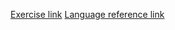 [Exercise link](https://www.w3resource.com/c-programming-exercises/)
[Language reference link](https://en.wikibooks.org/wiki/C_Programming)
